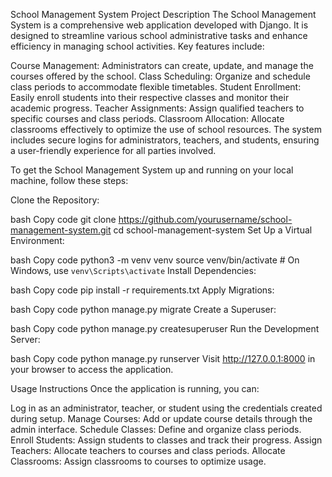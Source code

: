 School Management System
Project Description
The School Management System is a comprehensive web application developed with Django. It is designed to streamline various school administrative tasks and enhance efficiency in managing school activities. Key features include:

Course Management: Administrators can create, update, and manage the courses offered by the school.
Class Scheduling: Organize and schedule class periods to accommodate flexible timetables.
Student Enrollment: Easily enroll students into their respective classes and monitor their academic progress.
Teacher Assignments: Assign qualified teachers to specific courses and class periods.
Classroom Allocation: Allocate classrooms effectively to optimize the use of school resources.
The system includes secure logins for administrators, teachers, and students, ensuring a user-friendly experience for all parties involved.

To get the School Management System up and running on your local machine, follow these steps:

Clone the Repository:

bash
Copy code
git clone https://github.com/yourusername/school-management-system.git
cd school-management-system
Set Up a Virtual Environment:

bash
Copy code
python3 -m venv venv
source venv/bin/activate  # On Windows, use `venv\Scripts\activate`
Install Dependencies:

bash
Copy code
pip install -r requirements.txt
Apply Migrations:

bash
Copy code
python manage.py migrate
Create a Superuser:

bash
Copy code
python manage.py createsuperuser
Run the Development Server:

bash
Copy code
python manage.py runserver
Visit http://127.0.0.1:8000 in your browser to access the application.

Usage Instructions
Once the application is running, you can:

Log in as an administrator, teacher, or student using the credentials created during setup.
Manage Courses: Add or update course details through the admin interface.
Schedule Classes: Define and organize class periods.
Enroll Students: Assign students to classes and track their progress.
Assign Teachers: Allocate teachers to courses and class periods.
Allocate Classrooms: Assign classrooms to courses to optimize usage.
